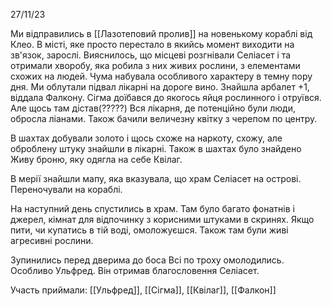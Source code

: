 27/11/23

Ми відправились в [[Лазотеповий пролив]] на новенькому кораблі від Клео.
В місті, яке просто перестало в якийсь момент виходити на зв'язок, зарослі.
Вияснилось, що місцеві розгнівали Селіасет і та отримали хворобу, яка робила з них живих рослини, з елементами схожих на людей. Чума набувала особливого характеру в темну пору дня.
Ми облутали підвал лікарні на дороге вино.
Знайшла арбалет +1, віддала Фалкону. 
Сігма доїбався до якогось яйця рослинного і отруївся. Але щось там дістав(?????)
Вся лікарня, де потенційно були люди, обросла ліанами. Також бачили величезну квітку з черепом по центру.

В шахтах добували золото і щось схоже на наркоту, схожу, але оброблену штуку знайшли в лікарні.
Також в шахтах було знайдено Живу броню, яку одягла на себе Квілаг.

В мерії знайшли мапу, яка вказувала, що храм Селіасет на острові.
Переночували на кораблі.

На наступний день спустились в храм. Там було багато фонатнів і джерел, кімнат для відпочинку з корисними штуками в скринях. Якщо пити, чи купатись в тій воді, омоложуєшся. Також там були живі агресивні рослини.

Зупинились перед дверима до боса
Всі по троху омолодились. Особливо Ульфред. Він отримав благословення Селіасет.

Участь приймали: [[Ульфред]], [[Сігма]], [[Квілаг]], [[Фалкон]]
